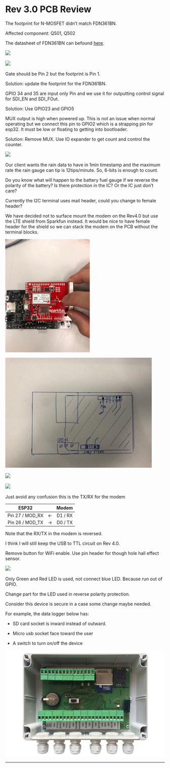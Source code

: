 # Rev 3.0 PCB Review

The footprint for N-MOSFET didn’t match FDN361BN.

Affected component: Q501, Q502

The datasheet of FDN361BN can befound [here](https://www.onsemi.com/pdf/datasheet/fdn361bn-d.pdf).

![](figures/figure_2.png)

![](figures/figure_3.png)

Gate should be Pin 2 but the footprint is Pin 1.

Solution: update the footprint for the FDN361BN.

GPIO 34 and 35 are input only Pin and we use it for outputting control signal for SDI_EN and SDI_FOut.

Solution: Use GPIO23 and GPIO5

MUX output is high when powered up. This is not an issue when normal operating but we connect this pin to GPIO2 which is a strapping pin for esp32. It must be low or floating to getting into bootloader.

Solution: Remove MUX. Use IO expander to get count and control the counter.

![](figures/figure_4.png)

Our client wants the rain data to have in 1min timestamp and the maximum rate the rain gauge can tip is 12tips/minute. So, 6-bits is enough to count.

Do you know what will happen to the battery fuel gauge if we reverse the polarity of the battery? Is there protection in the IC? Or the IC just don’t care?

Currently the I2C terminal uses mail header, could you change to female header?

We have decided not to surface mount the modem on the Rev4.0 but use the LTE shield from Sparkfun instead. It would be nice to have female header for the shield so we can stack the modem on the PCB without the terminal blocks.

![](figures/figure_5.jpeg)

![](figures/figure_6.jpeg)

![](figures/figure_7.png)

![](figures/figure_8.png)

Just avoid any confusion this is the TX/RX for the modem

|ESP32||Modem|
| :-: | :-: | :-: |
|Pin 27 / MOD_RX|\<-|D1 / RX|
|Pin 26 / MOD_TX|->|D0 / TX|

Note that the RX/TX in the modem is reversed.

I think I will still keep the USB to TTL circuit on Rev 4.0.

Remove button for WiFi enable. Use pin header for though hole hall effect sensor.

![](figures/figure_9.png)

Only Green and Red LED is used, not connect blue LED. Because run out of GPIO.

Change part for the LED used in reverse polarity protection.

Consider this device is secure in a case some change maybe needed.

For example, the data logger below has:

- SD card socket is inward instead of outward.

- Micro usb socket face toward the user

- A switch to turn on/off the device

![DATA LOGGERS &amp; ACCESSORIES — BARANI DESIGN Technologies](figures/figure_12.jpeg)

---
